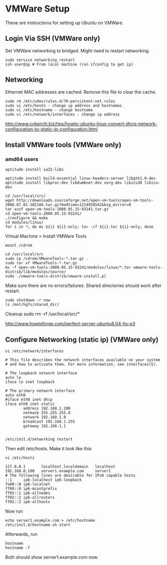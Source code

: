 # VMWare Setup
These are instructions for setting up Ubuntu on VMWare.

## Login Via SSH (VMWare only)
Set VMWare networking to bridged. Might need to restart networking.

    sudo service networking restart
    ssh user@ip # From local machine (run ifconfig to get ip)

## Networking
Ethernet MAC addresses are cached. Remove this file to clear the cache.

    sudo rm /etc/udev/rules.d/70-persistent-net.rules
    sudo vi /etc/hosts - change ip address and hostnames
    sudo vi /etc/hostname - change hostname
    sudo vi /etc/network/interfaces - change ip address

http://www.cyberciti.biz/tips/howto-ubuntu-linux-convert-dhcp-network-configuration-to-static-ip-configuration.html

## Install VMWare tools (VMWare only)
### amd64 users
    aptitude install ia32-libs

    aptitude install build-essential linux-headers-server libgtk2.0-dev
    aptitude install libproc-dev libdumbnet-dev xorg-dev libicu38 libicu-dev

    cd /usr/local/src/
    wget http://downloads.sourceforge.net/open-vm-tools/open-vm-tools-2008.07.01-102166.tar.gz?modtime=1214928542&big_mirror=0
    tar xvzf open-vm-tools-2008.05.15-93241.tar.gz
    cd open-vm-tools-2008.05.15-93241/
    ./configure && make
    cd modules/linux/
    for i in *; do mv ${i} ${i}-only; tar -cf ${i}.tar ${i}-only; done

Virtual Machine > Install VMWare Tools

    mount /cdrom

    cd /usr/local/src
    sudo cp /cdrom/VMwareTools-*.tar.gz .
    sudo tar xf VMwareTools-*.tar.gz
    mv -f open-vm-tools-2008.05.15-93241/modules/linux/*.tar vmware-tools-distrib/lib/modules/source/
    sudo ./vmware-tools-distrib/vmware-install.pl

Make sure there are no errors/failures. Shared directories should work after restart.

    sudo shutdown -r now
    ls /mnt/hgfs/shared_dir/

Cleanup
   sudo rm -rf /usr/local/src/*

http://www.howtoforge.com/perfect-server-ubuntu8.04-lts-p3

## Configure Networking (static ip) (VMWare only)
    vi /etc/network/interfaces

    # This file describes the network interfaces available on your system
    # and how to activate them. For more information, see interfaces(5).

    # The loopback network interface
    auto lo
    iface lo inet loopback

    # The primary network interface
    auto eth0
    #iface eth0 inet dhcp
    iface eth0 inet static
            address 192.168.1.200
            netmask 255.255.255.0
            network 192.168.1.0
            broadcast 192.168.1.255
            gateway 192.168.1.1


    /etc/init.d/networking restart

Then edit /etc/hosts. Make it look like this:

    vi /etc/hosts

    127.0.0.1       localhost.localdomain   localhost
    192.168.0.100   server1.example.com     server1
    # The following lines are desirable for IPv6 capable hosts
    ::1     ip6-localhost ip6-loopback
    fe00::0 ip6-localnet
    ff00::0 ip6-mcastprefix
    ff02::1 ip6-allnodes
    ff02::2 ip6-allrouters
    ff02::3 ip6-allhosts

Now run

    echo server1.example.com > /etc/hostname
    /etc/init.d/hostname.sh start

Afterwards, run

    hostname
    hostname -f

Both should show server1.example.com now.
